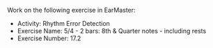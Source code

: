Work on the following exercise in EarMaster:
- Activity: Rhythm Error Detection
- Exercise Name: 5/4 - 2 bars: 8th & Quarter notes - including rests
- Exercise Number: 17.2
